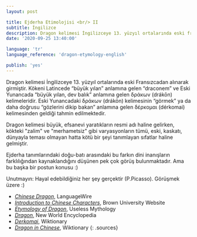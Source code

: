```yaml
---
layout: post

title: Ejderha Etimolojisi <br/> II
subtitle: İngilizce
description: Dragon kelimesi İngilizceye 13. yüzyıl ortalarında eski fransızcadan alınarak girmiştir. Kökeni Latincede “büyük yılan” anlamına gelen “draconem” ve Eski Yunancada “büyük yılan, dev balık” anlamına gelen δράκων (drákōn) kelimeleridir. Eski Yunancadaki δράκων (drákōn) kelimesinin “görmek” ya da daha doğrusu “gözlerini dikip bakan” anlamına gelen δέρκομαι (dérkomai) kelimesinden geldiği tahmin edilmektedir.
date: '2020-09-25 13:40:00'

language: 'tr'
language_reference: 'dragon-etymology-english'

publish: 'yes'
---
```


Dragon kelimesi İngilizceye 13. yüzyıl ortalarında eski Fransızcadan alınarak girmiştir. Kökeni Latincede “büyük yılan” anlamına gelen “draconem” ve Eski Yunancada “büyük yılan, dev balık” anlamına gelen δράκων (drákōn) kelimeleridir. Eski Yunancadaki δράκων (drákōn) kelimesinin “görmek” ya da daha doğrusu “gözlerini dikip bakan” anlamına gelen δέρκομαι (dérkomai) kelimesinden geldiği tahmin edilmektedir.

Dragon kelimesi büyük, efsanevi yaratıkların resmi adı haline gelirken, kökteki "zalim" ve "merhametsiz" gibi varyasyonların tümü, eski, kaskatı, dünyayla teması olmayan hatta kötü bir şeyi tanımlayan sıfatlar haline gelmiştir.

Ejderha tanımlarındaki doğu-batı arasındaki bu farkın dini inanışların farklılığından kaynaklandığını düşünen pek çok görüş bulunmaktadır. Ama bu başka bir postun konusu :)

Unutmayın: Hayal edebildiğiniz her şey gerçektir (P.Picasso). Görüşmek üzere :)


+ *[Chinese Dragon](https://www.languagewire.com/en/blog/chinese-dragon)*, LanguageWire
+ *[Introduction to Chinese Characters](https://www.brown.edu/about/administration/international-affairs/year-of-china/language-and-cultural-resources/introduction-chinese-characters/introduction-chinese-characters)*, Brown University Website
+ *[Etymology of Dragon](https://uselessetymology.com/2017/11/20/etymology-of-dragon/)*, Useless Mythology
+ *[Dragon](https://www.newworldencyclopedia.org/entry/Dragon)*, New World Encyclopedia
+ *[Derkomai](https://en.wiktionary.org/wiki/%CE%B4%CF%81%CE%AC%CE%BA%CF%89%CE%BD)*, Wiktionary
+ *[Dragon in Chinese](https://en.wiktionary.org/wiki/%E9%BE%8D)*, Wiktionary
{: .sources}

